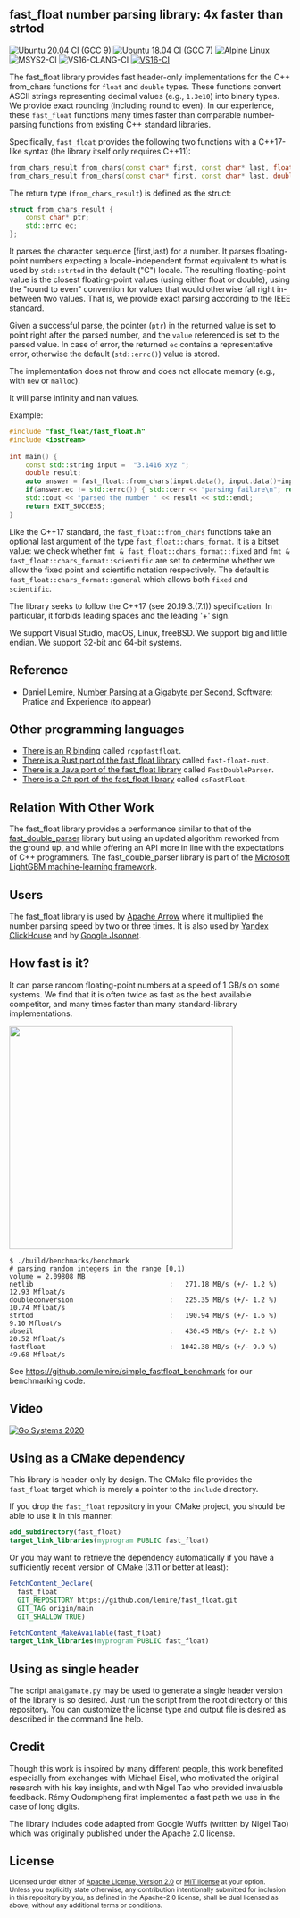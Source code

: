 ## fast_float number parsing library: 4x faster than strtod

![Ubuntu 20.04 CI (GCC 9)](https://github.com/lemire/fast_float/workflows/Ubuntu%2020.04%20CI%20(GCC%209)/badge.svg)
![Ubuntu 18.04 CI (GCC 7)](https://github.com/lemire/fast_float/workflows/Ubuntu%2018.04%20CI%20(GCC%207)/badge.svg)
![Alpine Linux](https://github.com/lemire/fast_float/workflows/Alpine%20Linux/badge.svg)
![MSYS2-CI](https://github.com/lemire/fast_float/workflows/MSYS2-CI/badge.svg)
![VS16-CLANG-CI](https://github.com/lemire/fast_float/workflows/VS16-CLANG-CI/badge.svg)
[![VS16-CI](https://github.com/fastfloat/fast_float/actions/workflows/vs16-ci.yml/badge.svg)](https://github.com/fastfloat/fast_float/actions/workflows/vs16-ci.yml)

The fast_float library provides fast header-only implementations for the C++ from_chars
functions for `float` and `double` types.  These functions convert ASCII strings representing
decimal values (e.g., `1.3e10`) into binary types. We provide exact rounding (including
round to even). In our experience, these `fast_float` functions many times faster than comparable number-parsing functions from existing C++ standard libraries.

Specifically, `fast_float` provides the following two functions with a C++17-like syntax (the library itself only requires C++11):

```C++
from_chars_result from_chars(const char* first, const char* last, float& value, ...);
from_chars_result from_chars(const char* first, const char* last, double& value, ...);
```

The return type (`from_chars_result`) is defined as the struct:
```C++
struct from_chars_result {
    const char* ptr;
    std::errc ec;
};
```

It parses the character sequence [first,last) for a number. It parses floating-point numbers expecting
a locale-independent format equivalent to what is used by `std::strtod` in the default ("C") locale. 
The resulting floating-point value is the closest floating-point values (using either float or double), 
using the "round to even" convention for values that would otherwise fall right in-between two values.
That is, we provide exact parsing according to the IEEE standard.

Given a successful parse, the pointer (`ptr`) in the returned value is set to point right after the
parsed number, and the `value` referenced is set to the parsed value. In case of error, the returned
`ec` contains a representative error, otherwise the default (`std::errc()`) value is stored.

The implementation does not throw and does not allocate memory (e.g., with `new` or `malloc`).

It will parse infinity and nan values.

Example:

``` C++
#include "fast_float/fast_float.h"
#include <iostream>
 
int main() {
    const std::string input =  "3.1416 xyz ";
    double result;
    auto answer = fast_float::from_chars(input.data(), input.data()+input.size(), result);
    if(answer.ec != std::errc()) { std::cerr << "parsing failure\n"; return EXIT_FAILURE; }
    std::cout << "parsed the number " << result << std::endl;
    return EXIT_SUCCESS;
}
```


Like the C++17 standard, the `fast_float::from_chars` functions take an optional last argument of
the type `fast_float::chars_format`. It is a bitset value: we check whether 
`fmt & fast_float::chars_format::fixed` and `fmt & fast_float::chars_format::scientific` are set
to determine whether we allow the fixed point and scientific notation respectively.
The default is  `fast_float::chars_format::general` which allows both `fixed` and `scientific`.

The library seeks to follow the C++17 (see 20.19.3.(7.1))  specification. In particular, it forbids leading spaces and the leading '+' sign.

We support Visual Studio, macOS, Linux, freeBSD. We support big and little endian. We support 32-bit and 64-bit systems.

## Reference

- Daniel Lemire, [Number Parsing at a Gigabyte per Second](https://arxiv.org/abs/2101.11408), Software: Pratice and Experience (to appear)


## Other programming languages

- [There is an R binding](https://github.com/eddelbuettel/rcppfastfloat) called `rcppfastfloat`.
- [There is a Rust port of the fast_float library](https://github.com/aldanor/fast-float-rust/) called `fast-float-rust`.
- [There is a Java port of the fast_float library](https://github.com/wrandelshofer/FastDoubleParser) called `FastDoubleParser`.
- [There is a C# port of the fast_float library](https://github.com/CarlVerret/csFastFloat) called `csFastFloat`.


## Relation With Other Work

The fast_float library provides a performance similar to that of the [fast_double_parser](https://github.com/lemire/fast_double_parser) library but using an updated algorithm reworked from the ground up, and while offering an API more in line with the expectations of C++ programmers. The fast_double_parser library is part of the [Microsoft LightGBM machine-learning framework](https://github.com/microsoft/LightGBM).

## Users

The fast_float library is used by [Apache Arrow](https://github.com/apache/arrow/pull/8494) where it multiplied the number parsing speed by two or three times. It is also used by [Yandex ClickHouse](https://github.com/ClickHouse/ClickHouse) and by [Google Jsonnet](https://github.com/google/jsonnet).


## How fast is it?

It can parse random floating-point numbers at a speed of 1 GB/s on some systems. We find that it is often twice as fast as the best available competitor, and many times faster than many standard-library implementations.

<img src="http://lemire.me/blog/wp-content/uploads/2020/11/fastfloat_speed.png" width="400">

```
$ ./build/benchmarks/benchmark 
# parsing random integers in the range [0,1)
volume = 2.09808 MB 
netlib                                  :   271.18 MB/s (+/- 1.2 %)    12.93 Mfloat/s  
doubleconversion                        :   225.35 MB/s (+/- 1.2 %)    10.74 Mfloat/s  
strtod                                  :   190.94 MB/s (+/- 1.6 %)     9.10 Mfloat/s  
abseil                                  :   430.45 MB/s (+/- 2.2 %)    20.52 Mfloat/s  
fastfloat                               :  1042.38 MB/s (+/- 9.9 %)    49.68 Mfloat/s  
```

See https://github.com/lemire/simple_fastfloat_benchmark for our benchmarking code.


## Video

[![Go Systems 2020](http://img.youtube.com/vi/AVXgvlMeIm4/0.jpg)](http://www.youtube.com/watch?v=AVXgvlMeIm4)<br />

## Using as a CMake dependency

This library is header-only by design. The CMake file provides the `fast_float` target
which is merely a pointer to the `include` directory.

If you drop the `fast_float` repository in your CMake project, you should be able to use
it in this manner:

```cmake
add_subdirectory(fast_float)
target_link_libraries(myprogram PUBLIC fast_float)
```

Or you may want to retrieve the dependency automatically if you have a sufficiently recent version of CMake (3.11 or better at least):

```cmake
FetchContent_Declare(
  fast_float
  GIT_REPOSITORY https://github.com/lemire/fast_float.git
  GIT_TAG origin/main
  GIT_SHALLOW TRUE)

FetchContent_MakeAvailable(fast_float)
target_link_libraries(myprogram PUBLIC fast_float)

```

## Using as single header

The script `amalgamate.py` may be used to generate a single header version of the library is so desired.
Just run the script from the root directory of this repository. 
You can customize the license type and output file is desired as described in the command line help.

## Credit

Though this work is inspired by many different people, this work benefited especially from exchanges with 
Michael Eisel, who motivated the original research with his key insights, and with Nigel Tao who provided 
invaluable feedback. Rémy Oudompheng first implemented a fast path we use in the case of long digits.

The library includes code adapted from Google Wuffs (written by Nigel Tao) which was originally published 
under the Apache 2.0 license.

## License

<sup>
Licensed under either of <a href="LICENSE-APACHE">Apache License, Version
2.0</a> or <a href="LICENSE-MIT">MIT license</a> at your option.
</sup>

<br>

<sub>
Unless you explicitly state otherwise, any contribution intentionally submitted
for inclusion in this repository by you, as defined in the Apache-2.0 license,
shall be dual licensed as above, without any additional terms or conditions.
</sub>
